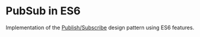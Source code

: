 # PubSub in ES6

Implementation of the [Publish/Subscribe](https://en.wikipedia.org/wiki/Publish%E2%80%93subscribe_pattern) design pattern using ES6 features.